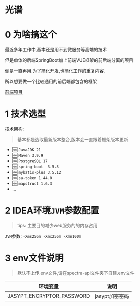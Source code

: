 # 光谱

# 0 为啥搞这个

最近多年工作中,基本还是用不到微服务等高端的技术

但是单体的后端SpringBoot加上前端VUE框架的前后端分离的项目

倒是一直再用.为了简化开发,也简化工作的重复内容.

所以想要做一个比较通用的前后端都包含的框架

[前端项目](https://github.com/yangxj96/spectra-web)

# 1 技术选型

技术架构:

> 基本都是选取最新版本整合,版本会一直跟着框架版本更新

- 🆕️  `JavaJDK 21`
- 🆕️  `Maven 3.9.9`
- 🆕️  `PostgreSQL 17`
- 🆕️  `spring-boot  3.5.3`
- 🆕️  `mybatis-plus 3.5.12`
- 🆕️  `sa-token 1.44.0`
- 🆕️  `mapstruct 1.6.3`
- ...

# 2 IDEA环境`JVM`参数配置

> tips: 主要目的减少web服务的的内存占用

`JVM`参数: `-Xms256m -Xmx256m -Xmn100m`

# 3 env文件说明

> 默认不上传.env文件,请在spectra-api文件夹下自建.env文件

| 环境变量                      | 说明         |
|---------------------------|------------|
| JASYPT_ENCRYPTOR_PASSWORD | jasypt加密密码 |
